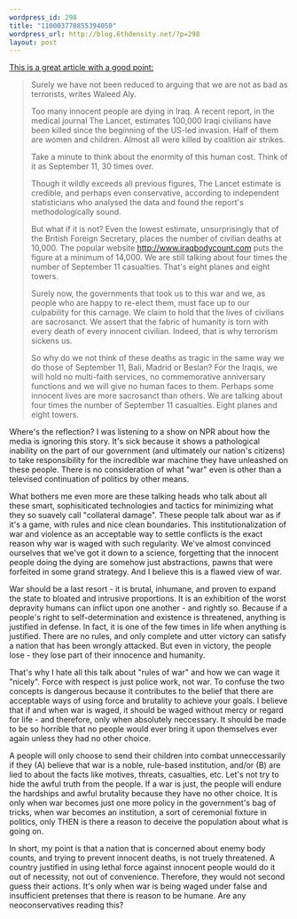 ```yaml
--- 
wordpress_id: 298
title: "110003770855394050"
wordpress_url: http://blog.6thdensity.net/?p=298
layout: post
---
```

<a href="http://fairuse.1accesshost.com/news2/age14.htm">This is a great article with a good point:</a><blockquote>Surely we have not been reduced to arguing that we are not as bad as terrorists, writes Waleed Aly.

Too many innocent people are dying in Iraq. A recent report, in the medical journal The Lancet, estimates 100,000 Iraqi civilians have been killed since the beginning of the US-led invasion. Half of them are women and children. Almost all were killed by coalition air strikes.

Take a minute to think about the enormity of this human cost. Think of it as September 11, 30 times over.

Though it wildly exceeds all previous figures, The Lancet estimate is credible, and perhaps even conservative, according to independent statisticians who analysed the data and found the report's methodologically sound.

But what if it is not? Even the lowest estimate, unsurprisingly that of the British Foreign Secretary, places the number of civilian deaths at 10,000. The popular website http://www.iraqbodycount.com puts the figure at a minimum of 14,000. We are still talking about four times the number of September 11 casualties. That's eight planes and eight towers.

Surely now, the governments that took us to this war and we, as people who are happy to re-elect them, must face up to our culpability for this carnage. We claim to hold that the lives of civilians are sacrosanct. We assert that the fabric of humanity is torn with every death of every innocent civilian. Indeed, that is why terrorism sickens us.

So why do we not think of these deaths as tragic in the same way we do those of September 11, Bali, Madrid or Beslan? For the Iraqis, we will hold no multi-faith services, no commemorative anniversary functions and we will give no human faces to them. Perhaps some innocent lives are more sacrosanct than others.
We are talking about four times the number of September 11 casualties. Eight planes and eight towers.</blockquote>Where's the reflection?  I was listening to a show on NPR about how the media is ignoring this story.  It's sick because it shows a pathological inability on the part of our government (and ultimately our nation's citizens) to take responsibility for the incredible war machine they have unleashed on these people.  There is no consideration of what "war" even is other than a televised continuation of politics by other means.

What bothers me even more are these talking heads who talk about all these smart, sophisiticated technologies and tactics for minimizing what they so suavely call "collateral damage".  These people talk about war as if it's a game, with rules and nice clean boundaries.  This institutionalization of war and violence as an acceptable way to settle conflicts is the exact reason why war is waged with such regularity.  We've almost convinced ourselves that we've got it down to a science, forgetting that the innocent people doing the dying are somehow just abstractions, pawns that were forfeited in some grand strategy.  And I believe this is a flawed view of war.

War should be a last resort - it is brutal, inhumane, and proven to expand the state to bloated and intrusive proportions.  It is an exhibition of the worst depravity humans can inflict upon one another - and rightly so.  Because if a people's right to self-determination and existence is threatened, anything is justified in defense.  In fact, it is one of the few times in life when anything is justified.  There are no rules, and only complete and utter victory can satisfy a nation that has been wrongly attacked.  But even in victory, the people lose - they lose part of their innocence and humanity.  

That's why I hate all this talk about "rules of war" and how we can wage it "nicely".  Force with respect is just police work, not war.  To confuse the two concepts is dangerous because it contributes to the belief that there are acceptable ways of using force and brutality to achieve your goals.  I believe that if and when war is waged, it should be waged without mercy or regard for life - and therefore, only when absolutely neccessary.  It should be made to be so horrible that no people would ever bring it upon themselves ever again unless they had no other choice.

A people will only choose to send their children into combat unneccessarily if they (A) believe that war is a noble, rule-based institution, and/or (B) are lied to about the facts like motives, threats, casualties, etc.  Let's not try to hide the awful truth from the people.  If a war is just, the people will endure the hardships and awful brutality because they have no other choice.  It is only when war becomes just one more policy in the government's bag of tricks, when war becomes an institution, a sort of ceremonial fixture in politics, only THEN is there a reason to deceive the population about what is going on.

In short, my point is that a nation that is concerned about enemy body counts, and trying to prevent innocent deaths, is not truely threatened.  A country justified in using lethal force against innocent people would do it out of necessity, not out of convenience.  Therefore, they would not second guess their actions.  It's only when war is being waged under false and insufficient pretenses that there is reason to be humane.  Are any neoconservatives reading this?
